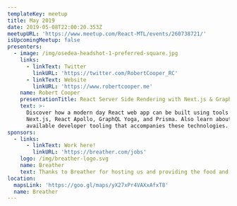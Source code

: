 ```yaml
---
templateKey: meetup
title: May 2019
date: 2019-05-08T22:00:20.353Z
meetupURL: 'https://www.meetup.com/React-MTL/events/260738721/'
isUpcomingMeetup: false
presenters:
  - image: /img/osedea-headshot-1-preferred-square.jpg
    links:
      - linkText: Twitter
        linkURL: 'https://twitter.com/RobertCooper_RC'
      - linkText: Website
        linkURL: 'https://www.robertcooper.me'
    name: Robert Cooper
    presentationTitle: React Server Side Rendering with Next.js & GraphQL
    text: >-
      Discover how a modern day React web app can be built using tools such as
      Next.js, React Apollo, GraphQL Yoga, and Prisma. Also learn about the
      available developer tooling that accompanies these technologies.
sponsors:
  - links:
      - linkText: Work here!
        linkURL: 'https://breather.com/jobs'
    logo: /img/breather-logo.svg
    name: Breather
    text: Thanks to Breather for hosting us and providing the food and beverages!
location:
  mapsLink: 'https://goo.gl/maps/yX27xPr4VAXxAfxT8'
  name: Breather
---
```


